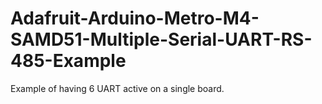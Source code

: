 # Adafruit-Arduino-Metro-M4-SAMD51-Multiple-Serial-UART-RS-485-Example
Example of having 6 UART active on a single board.

